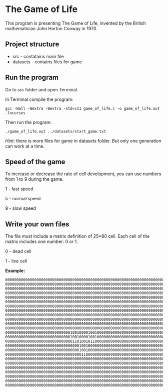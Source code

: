 # The Game of Life
This program is presenting The Game of Life, invented by the British mathematician John Horton Conway in 1970.
## Project structure
- src - contatains main file
- datasets - contains files for game 
## Run the program
Go to src folder and open Terminal.

In Terminal compile the program:
```
gcc -Wall -Wextra -Wextra -std=c11 game_of_life.c -o game_of_life.out -lncurses
```
Then run the program:
```
./game_of_life.out ../datasets/start_game.txt
```
*Hint:* there is more files for game in datasets folder. But only one generation can work at a time.
## Speed of the game
To increase or decrease the rate of cell development, you can use numbers from 1 to 9 during the game.

1 - fast speed

5 - normal speed

9 - slow speed
## Write your own files
The file must include a matrix definition of 25*80 cell. Each cell of the matrix includes one number: 0 or 1. 

0 - dead cell

1 - live cell

**Example:**
```
0000000000000000000000000000000000000000000000000000000000000000000000000000000
0000000000000000000000000000000000000000000000000000000000000000000000000000000
0000000000000000000000000000000000000000000000000000000000000000000000000000000
0000000000000000000000000000000000000000000000000000000000000000000000000000000
0000000000000000000000000000000000000000000000000000000000000000000000000000000
0000000000000000000000000000000000000000000000000000000000000000000000000000000
0000000000000000000000000000000000000000000000000000000000000000000000000000000
0000000000000000000000000000000000000000000000000000000000000000000000000000000
0000000000000000000000000000000000000000000000000000000000000000000000000000000
0000000000000000000000000000000000000000000000000000000000000000000000000000000
0000000000000000000000000000000000000000000000000000000000000000000000000000000
0000000000000000000000000000000000000000000000000000000000000000000000000000000
0000000000000000000000000000010010000100100000000000000000000000000000000000000
0000000000000000000000000000010010000100100000000000000000000000000000000000000
0000000000000000000000000000001101001011000000000000000000000000000000000000000
0000000000000000000000000000000001001000000000000000000000000000000000000000000
0000000000000000000000000000000001001000000000000000000000000000000000000000000
0000000000000000000000000000000000110000000000000000000000000000000000000000000
0000000000000000000000000000000000000000000000000000000000000000000000000000000
0000000000000000000000000000000000000000000000000000000000000000000000000000000
0000000000000000000000000000000000000000000000000000000000000000000000000000000
0000000000000000000000000000000000000000000000000000000000000000000000000000000
0000000000000000000000000000000000000000000000000000000000000000000000000000000
0000000000000000000000000000000000000000000000000000000000000000000000000000000
0000000000000000000000000000000000000000000000000000000000000000000000000000000
```
